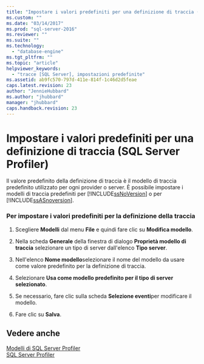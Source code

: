 ```yaml
---
title: "Impostare i valori predefiniti per una definizione di traccia (SQL Server Profiler) | Microsoft Docs"
ms.custom: ""
ms.date: "03/14/2017"
ms.prod: "sql-server-2016"
ms.reviewer: ""
ms.suite: ""
ms.technology: 
  - "database-engine"
ms.tgt_pltfrm: ""
ms.topic: "article"
helpviewer_keywords: 
  - "tracce [SQL Server], impostazioni predefinite"
ms.assetid: ab9fc570-797d-411e-814f-1c46d2d5feae
caps.latest.revision: 23
author: "JennieHubbard"
ms.author: "jhubbard"
manager: "jhubbard"
caps.handback.revision: 23
---
```

# Impostare i valori predefiniti per una definizione di traccia (SQL Server Profiler)
  Il valore predefinito della definizione di traccia è il modello di traccia predefinito utilizzato per ogni provider o server. È possibile impostare i modelli di traccia predefiniti per [!INCLUDE[ssNoVersion](../../includes/ssnoversion-md.md)] o per [!INCLUDE[ssASnoversion](../../includes/ssasnoversion-md.md)].  
  
### Per impostare i valori predefiniti per la definizione della traccia  
  
1.  Scegliere **Modelli** dal menu **File** e quindi fare clic su **Modifica modello**.  
  
2.  Nella scheda **Generale** della finestra di dialogo **Proprietà modello di traccia** selezionare un tipo di server dall'elenco **Tipo server**.  
  
3.  Nell'elenco **Nome modello**selezionare il nome del modello da usare come valore predefinito per la definizione di traccia.  
  
4.  Selezionare **Usa come modello predefinito per il tipo di server selezionato**.  
  
5.  Se necessario, fare clic sulla scheda **Selezione eventi**per modificare il modello.  
  
6.  Fare clic su **Salva**.  
  
## Vedere anche  
 [Modelli di SQL Server Profiler](../../tools/sql-server-profiler/sql-server-profiler-templates.md)   
 [SQL Server Profiler](../../tools/sql-server-profiler/sql-server-profiler.md)  
  
  